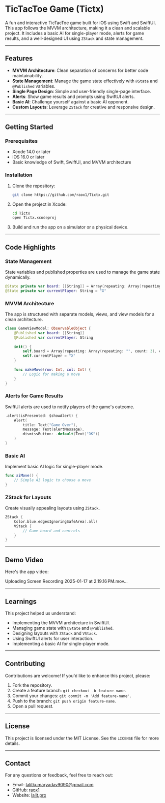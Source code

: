 # TicTacToe Game (Tictx)

A fun and interactive TicTacToe game built for iOS using Swift and SwiftUI. This app follows the MVVM architecture, making it a clean and scalable project. It includes a basic AI for single-player mode, alerts for game results, and a well-designed UI using `ZStack` and state management.

---

## Features

- **MVVM Architecture**: Clean separation of concerns for better code maintainability.
- **State Management**: Manage the game state effectively with `@State` and `@Published` variables.
- **Single Page Design**: Simple and user-friendly single-page interface.
- **Alerts**: Show game results and prompts using SwiftUI alerts.
- **Basic AI**: Challenge yourself against a basic AI opponent.
- **Custom Layouts**: Leverage `ZStack` for creative and responsive design.

---

## Getting Started

### Prerequisites

- Xcode 14.0 or later
- iOS 16.0 or later
- Basic knowledge of Swift, SwiftUI, and MVVM architecture

### Installation

1. Clone the repository:
   ```bash
   git clone https://github.com/raox1/Tictx.git
   ```
2. Open the project in Xcode:
   ```bash
   cd Tictx
   open Tictx.xcodeproj
   ```
3. Build and run the app on a simulator or a physical device.

---

## Code Highlights

### State Management
State variables and published properties are used to manage the game state dynamically.
```swift
@State private var board: [[String]] = Array(repeating: Array(repeating: "", count: 3), count: 3)
@State private var currentPlayer: String = "X"
```

### MVVM Architecture
The app is structured with separate models, views, and view models for a clean architecture.
```swift
class GameViewModel: ObservableObject {
    @Published var board: [[String]]
    @Published var currentPlayer: String
    
    init() {
        self.board = Array(repeating: Array(repeating: "", count: 3), count: 3)
        self.currentPlayer = "X"
    }
    
    func makeMove(row: Int, col: Int) {
        // Logic for making a move
    }
}
```

### Alerts for Game Results
SwiftUI alerts are used to notify players of the game's outcome.
```swift
.alert(isPresented: $showAlert) {
    Alert(
        title: Text("Game Over"),
        message: Text(alertMessage),
        dismissButton: .default(Text("OK"))
    )
}
```

### Basic AI
Implement basic AI logic for single-player mode.
```swift
func aiMove() {
    // Simple AI logic to choose a move
}
```

### ZStack for Layouts
Create visually appealing layouts using `ZStack`.
```swift
ZStack {
    Color.blue.edgesIgnoringSafeArea(.all)
    VStack {
        // Game board and controls
    }
}
```

---

## Demo Video

Here's the app video:



Uploading Screen Recording 2025-01-17 at 2.19.16 PM.mov…



---

## Learnings

This project helped us understand:

- Implementing the MVVM architecture in SwiftUI.
- Managing game state with `@State` and `@Published`.
- Designing layouts with `ZStack` and `VStack`.
- Using SwiftUI alerts for user interaction.
- Implementing a basic AI for single-player mode.

---

## Contributing

Contributions are welcome! If you'd like to enhance this project, please:

1. Fork the repository.
2. Create a feature branch: `git checkout -b feature-name`.
3. Commit your changes: `git commit -m 'Add feature-name'`.
4. Push to the branch: `git push origin feature-name`.
5. Open a pull request.

---

## License

This project is licensed under the MIT License. See the `LICENSE` file for more details.

---

## Contact

For any questions or feedback, feel free to reach out:

- Email: [lalitkumaryadav9090@gmail.com](mailto:lalitkumaryadav9090@gmail.com)
- GitHub: [raox1](https://github.com/raox1)
- Website: [lalit.pro](https://lalit.pro)
